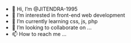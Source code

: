 - 👋 Hi, I’m @JITENDRA-1995
- 👀 I’m interested in front-end web development
- 🌱 I’m currently learning css, js, php
- 💞️ I’m looking to collaborate on ...
- 📫 How to reach me ...

<!---
JITENDRA-1995/JITENDRA-1995 is a ✨ special ✨ repository because its `README.md` (this file) appears on your GitHub profile.
You can click the Preview link to take a look at your changes.
--->
